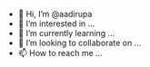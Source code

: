 - 👋 Hi, I’m @aadirupa
- 👀 I’m interested in ...
- 🌱 I’m currently learning ...
- 💞️ I’m looking to collaborate on ...
- 📫 How to reach me ...

<!---
aadirupa/aadirupa is a ✨ special ✨ repository because its `README.md` (this file) appears on your GitHub profile.
You can click the Preview link to take a look at your changes.
--->
